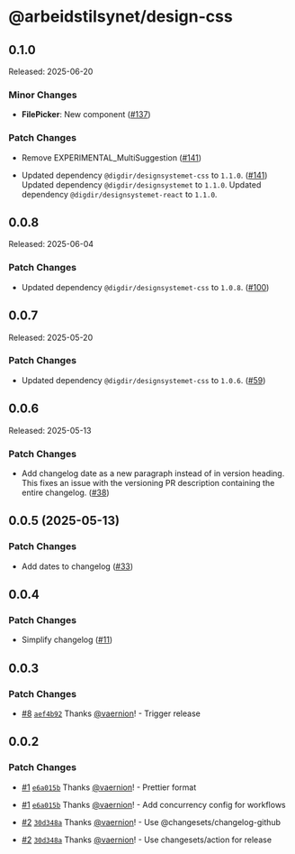 # @arbeidstilsynet/design-css

## 0.1.0

Released: 2025-06-20

### Minor Changes

- **FilePicker**: New component ([#137](https://github.com/Arbeidstilsynet/design/pull/137))

### Patch Changes

- Remove EXPERIMENTAL_MultiSuggestion ([#141](https://github.com/Arbeidstilsynet/design/pull/141))

- Updated dependency `@digdir/designsystemet-css` to `1.1.0`. ([#141](https://github.com/Arbeidstilsynet/design/pull/141))
  Updated dependency `@digdir/designsystemet` to `1.1.0`.
  Updated dependency `@digdir/designsystemet-react` to `1.1.0`.

## 0.0.8

Released: 2025-06-04

### Patch Changes

- Updated dependency `@digdir/designsystemet-css` to `1.0.8`. ([#100](https://github.com/Arbeidstilsynet/design/pull/100))

## 0.0.7

Released: 2025-05-20

### Patch Changes

- Updated dependency `@digdir/designsystemet-css` to `1.0.6`. ([#59](https://github.com/Arbeidstilsynet/design/pull/59))

## 0.0.6

Released: 2025-05-13

### Patch Changes

- Add changelog date as a new paragraph instead of in version heading. This fixes an issue with the versioning PR description containing the entire changelog. ([#38](https://github.com/Arbeidstilsynet/design/pull/38))

## 0.0.5 (2025-05-13)

### Patch Changes

- Add dates to changelog ([#33](https://github.com/Arbeidstilsynet/design/pull/33))

## 0.0.4

### Patch Changes

- Simplify changelog ([#11](https://github.com/Arbeidstilsynet/design/pull/11))

## 0.0.3

### Patch Changes

- [#8](https://github.com/Arbeidstilsynet/design/pull/8) [`aef4b92`](https://github.com/Arbeidstilsynet/design/commit/aef4b924b310115ad6112f67fd0300bf0437cbc5) Thanks [@vaernion](https://github.com/vaernion)! - Trigger release

## 0.0.2

### Patch Changes

- [#1](https://github.com/Arbeidstilsynet/design/pull/1) [`e6a015b`](https://github.com/Arbeidstilsynet/design/commit/e6a015bac275df8c344523fbb5925897a3cb4645) Thanks [@vaernion](https://github.com/vaernion)! - Prettier format

- [#1](https://github.com/Arbeidstilsynet/design/pull/1) [`e6a015b`](https://github.com/Arbeidstilsynet/design/commit/e6a015bac275df8c344523fbb5925897a3cb4645) Thanks [@vaernion](https://github.com/vaernion)! - Add concurrency config for workflows

- [#2](https://github.com/Arbeidstilsynet/design/pull/2) [`30d348a`](https://github.com/Arbeidstilsynet/design/commit/30d348a7712b47c70130525b09475d5acdc0edcc) Thanks [@vaernion](https://github.com/vaernion)! - Use @changesets/changelog-github

- [#2](https://github.com/Arbeidstilsynet/design/pull/2) [`30d348a`](https://github.com/Arbeidstilsynet/design/commit/30d348a7712b47c70130525b09475d5acdc0edcc) Thanks [@vaernion](https://github.com/vaernion)! - Use changesets/action for release
